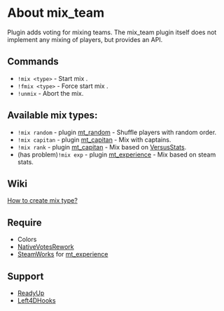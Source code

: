 # About mix_team
Plugin adds voting for mixing teams. The mix_team plugin itself does not implement any mixing of players, but provides an API. 

## Commands
* `!mix <type>` - Start mix <type>.
* `!fmix <type>` - Force start mix <type>.
* `!unmix` - Abort the mix.

## Available mix types:
* `!mix random` - plugin [mt_random](/addons/sourcemod/scripting/mt_random.sp) - Shuffle players with random order.
* `!mix capitan` - plugin [mt_capitan](/addons/sourcemod/scripting/mt_capitan.sp) - Mix with captains.
* `!mix rank` - plugin [mt_capitan](/addons/sourcemod/scripting/mt_capitan.sp) - Mix based on [VersusStats](https://github.com/TouchMe-Inc/l4d2_versus_stats).
* (has problem)`!mix exp` - plugin [mt_experience](/addons/sourcemod/scripting/mt_experience.sp) - Mix based on steam stats.
  
## Wiki
[How to create mix type?](https://github.com/TouchMe-Inc/l4d2_mix_team/wiki/How-to-create-mix-type%3F)

## Require
* Colors
* [NativeVotesRework](https://github.com/TouchMe-Inc/l4d2_nativevotes_rework)
* [SteamWorks](https://github.com/hexa-core-eu/SteamWorks) for [mt_experience](/addons/sourcemod/scripting/mt_experience.sp)

## Support
* [ReadyUp](https://github.com/SirPlease/L4D2-Competitive-Rework/blob/master/addons/sourcemod/scripting/readyup.sp)
* [Left4DHooks](https://github.com/SilvDev/Left4DHooks)
